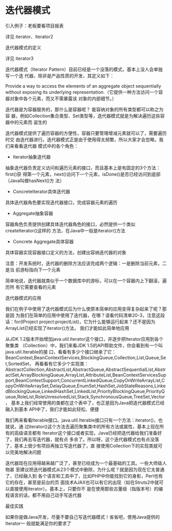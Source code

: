 迭代器模式
========

引入例子：老板要看项目报表

详见 iterator、iterator2

迭代器模式的定义

详见 iterator3

迭代器模式（Iterator Pattern）目前已经是一个没落的模式，基本上没人会单独写一个迭
代器，除非是产品性质的开发，其定义如下：

Provide a way to access the elements of an aggregate object sequentially without exposing its
underlying representation.（它提供一种方法访问一个容器对象中各个元素，而又不需暴露该
对象的内部细节。）

迭代器是为容器服务的，那什么是容器呢？ 能容纳对象的所有类型都可以称之为容
器，例如Collection集合类型、Set类型等，迭代器模式就是为解决遍历这些容器中的元素而
诞生的

迭代器模式提供了遍历容器的方便性，容器只要管理增减元素就可以了，需要遍历时交
由迭代器进行。迭代器模式正是由于使用得太频繁，所以大家才会忽略，我们来看看迭代器
模式中的各个角色：

- Iterator抽象迭代器

抽象迭代器负责定义访问和遍历元素的接口，而且基本上是有固定的3个方法：first()获
得第一个元素，next()访问下一个元素，isDone()是否已经访问到底部（Java叫做hasNext()方
法）

- ConcreteIterator具体迭代器

具体迭代器角色要实现迭代器接口，完成容器元素的遍历

- Aggregate抽象容器

容器角色负责提供创建具体迭代器角色的接口，必然提供一个类似createIterator()这样的
方法，在Java中一般是iterator()方法

- Concrete Aggregate具体容器

具体容器实现容器接口定义的方法，创建出容纳迭代器的对象

注意：开发系统时，迭代器的删除方法应该完成两个逻辑：一是删除当前元素，二是当
前游标指向下一个元素

简单地说，迭代器就类似于一个数据库中的游标，可以在一个容器内上下翻滚，遍历所
有它需要查看的元素

迭代器模式的应用

我们在例子中使用了迭代器模式后为什么使原本简单的应用变得复杂起来了呢？那是因
为我们在简单的应用中使用了迭代器，在哪？请看代码清单20-3，注意这段话：for(IProject
project:projectList)，它为什么能够运行起来？还不是因为ArrayList已经实现了iterator()方法，
我们才能如此简单地应用

从JDK 1.2版本开始增加java.util.Iterator这个接口，并逐步把Iterator应用到各个聚集类
（Collection）中，我们来看JDK 1.5的API帮助文件，你会看到有一个叫java.util.Iterable的接
口，看看有多少个接口继承了它：
BeanContext,BeanContextServices,BlockingQueue<E>,Collection<E>,List<E>,Queue<E>,Set<E>,SortedSet<E>，
再看看有它多少个实现类：
AbstractCollection,AbstractList,AbstractQueue,AbstractSequentialList,AbstractSet,ArrayBlockingQueue,ArrayList,AttributeList,BeanContextServicesSupport,BeanContextSupport,ConcurrentLinkedQueue,CopyOnWriteArrayList,CopyOnWriteArraySet,DelayQueue,EnumSet,HashSet,JobStateReasons,LinkedBlockingQueue,LinkedHashSet,LinkedList,PriorityBlockingQueue,PriorityQueue,RoleList,RoleUnresolvedList,Stack,SynchronousQueue,TreeSet,Vector，
基本上我们经常使用的类都在这个表中了，也正是因为Java把迭代器模式已经融入到基本
API中了，我们才能如此轻松、便捷

我们再来看看Iterable接口。java.util.Iterable接口只有一个方法：iterator()，也就说，通
过iterator()这个方法去遍历聚集类中的所有方法或属性，基本上现在所有的高级语言都有
Iterator这个接口或者实现，Java已经把迭代器给我们准备好了，我们再去写迭代器，就有点
多余了。所以呀，这个迭代器模式也有点没落了，基本上很少有项目再独立写迭代器了，直
接使用Collection下的实现类就可以完美地解决问题

迭代器现在应用得越来越广泛了，甚至已经成为一个最基础的工具。一些大师级人物甚
至建议把迭代器模式从23个模式中删除，为什么呢？就是因为现在它太普通了，已经融入到
各个语言和工具中了，比如PHP中你能找到它的身影，Perl也有它的存在，甚至是前台的页
面技术AJAX也可以有它的出现（如在Struts2中就可以直接使用iterator）。基本上，只要你不
是在使用那些古董级（指版本号）的编程语言的话，都不用自己动手写迭代器

最佳实践

如果你是做Java开发，尽量不要自己写迭代器模式！省省吧，使用Java提供的Iterator一
般就能满足你的要求了
